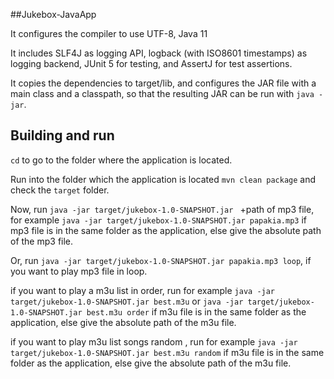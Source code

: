 
##Jukebox-JavaApp



It configures the compiler to use UTF-8, Java 11

It includes SLF4J as logging API, logback (with ISO8601 timestamps) as logging backend, JUnit 5 for testing, and AssertJ for test assertions.

It copies the dependencies to target/lib, and configures the JAR file with a main class and a classpath,
so that the resulting JAR can be run with `java -jar`.




## Building and run

`cd` to go to the folder where the application is located.

Run into the folder which the application is located `mvn clean package` and check the `target` folder.

Now, run `java -jar target/jukebox-1.0-SNAPSHOT.jar ` +path of mp3 file, for example `java -jar target/jukebox-1.0-SNAPSHOT.jar papakia.mp3` if mp3 file is in the same folder as the application, else give the absolute path of the mp3 file.

Or, run `java -jar target/jukebox-1.0-SNAPSHOT.jar papakia.mp3 loop`, if you want to play mp3 file in loop.

if you want to play a m3u list in order, run for example `java -jar target/jukebox-1.0-SNAPSHOT.jar best.m3u` or `java -jar target/jukebox-1.0-SNAPSHOT.jar best.m3u order` if m3u file is in the same folder as the application, else give the absolute path of the m3u file.


if you want to play m3u list songs random , run for example `java -jar target/jukebox-1.0-SNAPSHOT.jar best.m3u random` if m3u file is in the same folder as the application, else give the absolute path of the m3u file.






